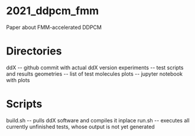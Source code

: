 # 2021_ddpcm_fmm
Paper about FMM-accelerated DDPCM

# Directories
ddX -- github commit with actual ddX version
experiments -- test scripts and results
geometries -- list of test molecules
plots -- jupyter notebook with plots

# Scripts
build.sh -- pulls ddX software and compiles it inplace
run.sh -- executes all currently unfinished tests, whose output is not
    yet generated
